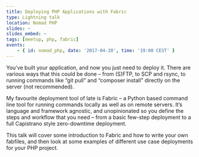 ```yaml
---
title: Deploying PHP Applications with Fabric
type: Lightning talk
location: Nomad PHP
slides: ~
slides_embed: ~
tags: [meetup, php, fabric]
events:
    - { id: nomad_php, date: '2017-04-20', time: '19:00 CEST' }
---
```

You’ve built your application, and now you just need to deploy it. There are various ways that this could be done – from (S)FTP, to SCP and rsync, to running commands like “git pull” and “composer install” directly on the server (not recommended).

My favourite deployment tool of late is Fabric – a Python based command line tool for running commands locally as well as on remote servers. It’s language and framework agnostic, and unopinionated so you define the steps and workflow that you need – from a basic few-step deployment to a full Capistrano style zero-downtime deployment.

This talk will cover some introduction to Fabric and how to write your own fabfiles, and then look at some examples of different use case deployments for your PHP project.
